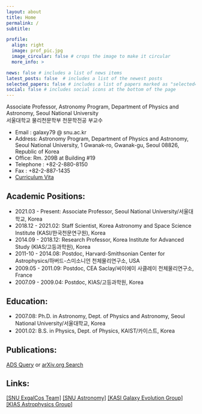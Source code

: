 ```yaml
---
layout: about
title: Home
permalink: /
subtitle: 

profile:
  align: right
  image: prof_pic.jpg
  image_circular: false # crops the image to make it circular
  more_info: >

news: false # includes a list of news items
latest_posts: false  # includes a list of the newest posts
selected_papers: false # includes a list of papers marked as "selected={true}"
social: false # includes social icons at the bottom of the page
---
```

Associate Professor, Astronomy Program, Department of Physics and Astronomy, Seoul National University<br>
서울대학교 물리천문학부 천문학전공 부교수

* Email : galaxy79 @ snu.ac.kr
* Address: Astronomy Program, Department of Physics and Astronomy, Seoul National University, 1 Gwanak-ro, Gwanak-gu, Seoul 08826, Republic of Korea
* Office: Rm. 209B at Building #19
* Telephone : +82-2-880-8150
* Fax : +82-2-887-1435
* [Curriculum Vita](http://astro.snu.ac.kr/~hhwang/cvpubref_HWANG.pdf)

## Academic Positions:
* 2021.03 - Present: Associate Professor, Seoul National University/서울대학교, Korea 
* 2018.12 - 2021.02: Staff Scientist, Korea Astronomy and Space Science Institute (KASI/한국천문연구원), Korea
* 2014.09 - 2018.12: Research Professor, Korea Institute for Advanced Study (KIAS/고등과학원), Korea 
* 2011-10 - 2014.08: Postdoc, Harvard-Smithsonian Center for Astrophysics/하버드-스미소니언 천체물리연구소, USA
* 2009.05 - 2011.09: Postdoc, CEA Saclay/씨이에이 사클레이 천체물리연구소, France 
* 2007.09 - 2009.04: Postdoc, KIAS/고등과학원, Korea

## Education:
* 2007.08: Ph.D. in Astronomy, Dept. of Physics and Astronomy, Seoul National University/서울대학교, Korea
* 2001.02: B.S. in Physics, Dept. of Physics, KAIST/카이스트, Korea
  
## Publications:
[ADS Query](https://ui.adsabs.harvard.edu/search/filter_author_facet_hier_fq_author=NOT&filter_author_facet_hier_fq_author=*%3A*&filter_author_facet_hier_fq_author=author_facet_hier%3A%221%2FHwang%2C%20H%2FHwang%2C%20H%22&filter_bibstem_facet_fq_bibstem_facet=NOT&filter_bibstem_facet_fq_bibstem_facet=(((((*%3A*%20NOT%20bibstem_facet%3A%22yCat%22)%20NOT%20bibstem_facet%3A%22GeCAS%22)%20NOT%20bibstem_facet%3A%22noao.prop%22)%20NOT%20bibstem_facet%3A%22AAS%22)%20NOT%20bibstem_facet%3A%22IAUGA%22)&filter_bibstem_facet_fq_bibstem_facet=bibstem_facet%3A%22LPICo%22&filter_database_fq_database=AND&filter_database_fq_database=database%3A%22astronomy%22&fq=%7B!type%3Daqp%20v%3D%24fq_database%7D&fq=%7B!type%3Daqp%20v%3D%24fq_bibstem_facet%7D&fq=%7B!type%3Daqp%20v%3D%24fq_author%7D&fq_author=(*%3A*%20NOT%20author_facet_hier%3A%221%2FHwang%2C%20H%2FHwang%2C%20H%22)&fq_bibstem_facet=((((((*%3A*%20NOT%20bibstem_facet%3A%22yCat%22)%20NOT%20bibstem_facet%3A%22GeCAS%22)%20NOT%20bibstem_facet%3A%22noao.prop%22)%20NOT%20bibstem_facet%3A%22AAS%22)%20NOT%20bibstem_facet%3A%22IAUGA%22)%20NOT%20bibstem_facet%3A%22LPICo%22)&fq_database=database%3A%22astronomy%22&p_=0&q=%20%20author%3A%22hwang%2C%20ho%20seong%22&sort=date%20desc%2C%20bibcode%20desc) or [arXiv.org Search](https://arxiv.org/find/astro-ph/1/au:+hwang_h/0/1/0/all/0/1)

## Links:
[[SNU ExgalCos Team]](https://exgalcos.github.io/)
[[SNU Astronomy]](https://astron.snu.ac.kr) [[KASI Galaxy Evolution Group]](https://galev.kasi.re.kr/doku.php) [[KIAS Astrophysics Group]](https://astro.kias.re.kr/)
